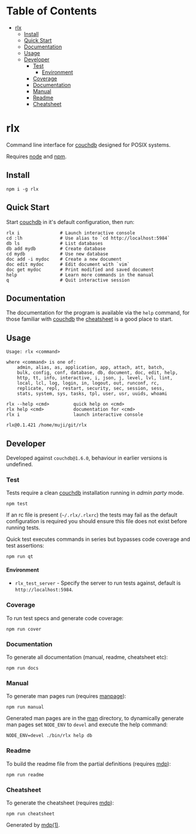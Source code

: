 Table of Contents
=================

* [rlx](#rlx)
  * [Install](#install)
  * [Quick Start](#quick-start)
  * [Documentation](#documentation)
  * [Usage](#usage)
  * [Developer](#developer)
    * [Test](#test)
      * [Environment](#environment)
    * [Coverage](#coverage)
    * [Documentation](#documentation-1)
    * [Manual](#manual)
    * [Readme](#readme)
    * [Cheatsheet](#cheatsheet)

rlx
===

Command line interface for [couchdb](http://couchdb.apache.org) designed for POSIX systems.

Requires [node](http://nodejs.org) and [npm](http://www.npmjs.org).

## Install

```
npm i -g rlx
```

## Quick Start

Start [couchdb](http://couchdb.apache.org) in it's default configuration, then run:

```
rlx i               # Launch interactive console
cd :lh              # Use alias to `cd http://localhost:5984`
db ls               # List databases
db add mydb         # Create database
cd mydb             # Use new database
doc add -i mydoc    # Create a new document
doc edit mydoc      # Edit document with `vim`
doc get mydoc       # Print modified and saved document
help                # Learn more commands in the manual
q                   # Quit interactive session
```

## Documentation

The documentation for the program is available via the `help` command, for those familiar with [couchdb](http://couchdb.apache.org) the [cheatsheet](https://github.com/tmpfs/rlx/blob/master/doc/cheatsheet.md) is a good place to start.

## Usage

```
Usage: rlx <command>

where <command> is one of:
    admin, alias, as, application, app, attach, att, batch,
    bulk, config, conf, database, db, document, doc, edit, help,
    http, tt, info, interactive, i, json, j, level, lvl, lint,
    local, lcl, log, login, in, logout, out, runconf, rc,
    replicate, repl, restart, security, sec, session, sess,
    stats, system, sys, tasks, tpl, user, usr, uuids, whoami

rlx --help <cmd>         quick help on <cmd>
rlx help <cmd>           documentation for <cmd>
rlx i                    launch interactive console

rlx@0.1.421 /home/muji/git/rlx
```

## Developer

Developed against `couchdb@1.6.0`, behaviour in earlier versions is undefined.

### Test

Tests require a clean [couchdb](http://couchdb.apache.org) installation running in *admin party* mode.

```
npm test
```

If an rc file is present (`~/.rlx/.rlxrc`) the tests may fail as the default configuration is required you should ensure this file does not exist before running tests.

Quick test executes commands in series but bypasses code coverage and test assertions:

```
npm run qt
```

#### Environment

* `rlx_test_server` - Specify the server to run tests against, default is `http://localhost:5984`.

### Coverage

To run test specs and generate code coverage:

```
npm run cover
```

### Documentation

To generate all documentation (manual, readme, cheatsheet etc):

```
npm run docs
```

### Manual

To generate man pages run (requires [manpage](https://github.com/freeformsystems/cli-manpage)):

```
npm run manual
```

Generated man pages are in the [man](https://github.com/tmpfs/rlx/blob/master/doc/man) directory, to dynamically generate man pages set `NODE_ENV` to `devel` and execute the help command:

```
NODE_ENV=devel ./bin/rlx help db
```

### Readme

To build the readme file from the partial definitions (requires [mdp](https://github.com/freeformsystems/mdp)):

```
npm run readme
```

### Cheatsheet

To generate the cheatsheet (requires [mdp](https://github.com/freeformsystems/mdp)):

```
npm run cheatsheet
```

Generated by [mdp(1)](https://github.com/freeformsystems/mdp).

[couchdb]: http://couchdb.apache.org
[node]: http://nodejs.org
[npm]: http://www.npmjs.org
[man]: https://github.com/tmpfs/rlx/blob/master/doc/man
[mdp]: https://github.com/freeformsystems/mdp
[manpage]: https://github.com/freeformsystems/cli-manpage
